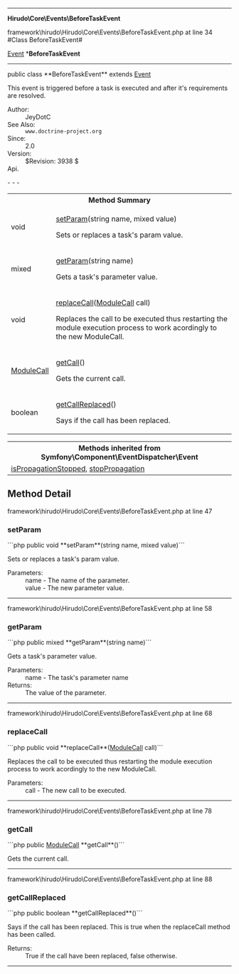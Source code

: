 - - -

**Hirudo\Core\Events\BeforeTaskEvent**
<div class="location">framework\hirudo\Hirudo\Core\Events\BeforeTaskEvent.php at line 34</div>
#Class BeforeTaskEvent#

<a href="https://github.com/JeyDotC/Hirudo-docs/blob/master/symfony/component/eventdispatcher/event.html">Event</a>
    ***BeforeTaskEvent**


- - -

<p class="signature">public  class **BeforeTaskEvent**
extends <a href="https://github.com/JeyDotC/Hirudo-docs/blob/master/symfony/component/eventdispatcher/event.html">Event</a>

</p>

<div class="comment" id="overview_description"><p>This event is triggered before a task is executed and after it's requirements
are resolved.</p></div>

<dl>
<dt>Author:</dt>
<dd>JeyDotC</dd>
<dt>See Also:</dt>
<dd><code>www.doctrine-project.org</code></dd>
<dt>Since:</dt>
<dd>2.0</dd>
<dt>Version:</dt>
<dd>$Revision: 3938 $</dd>
<dt>Api.</dt>
</dl>
- - -

<table id="summary_method">
<tr><th colspan="2">Method Summary</th></tr>
<tr>
<td class="type"> void</td>
<td class="description"><p class="name"><a href="#setParam">setParam</a>(string name, mixed value)</p><p class="description">Sets or replaces a task's param value.</p></td>
</tr>
<tr>
<td class="type"> mixed</td>
<td class="description"><p class="name"><a href="#getParam">getParam</a>(string name)</p><p class="description">Gets a task's parameter value.</p></td>
</tr>
<tr>
<td class="type"> void</td>
<td class="description"><p class="name"><a href="#replaceCall">replaceCall</a>(<a href="../../../hirudo/core/context/modulecall.html">ModuleCall</a> call)</p><p class="description">Replaces the call to be executed thus restarting the module execution
process to work acordingly to the new ModuleCall.</p></td>
</tr>
<tr>
<td class="type"> <a href="../../../hirudo/core/context/modulecall.html">ModuleCall</a></td>
<td class="description"><p class="name"><a href="#getCall">getCall</a>()</p><p class="description">Gets the current call.</p></td>
</tr>
<tr>
<td class="type"> boolean</td>
<td class="description"><p class="name"><a href="#getCallReplaced">getCallReplaced</a>()</p><p class="description">Says if the call has been replaced. </p></td>
</tr>
</table>

<table class="inherit">
<tr><th colspan="2">Methods inherited from Symfony\Component\EventDispatcher\Event</th></tr>
<tr><td><a href="https://github.com/JeyDotC/Hirudo-docs/blob/master/symfony/component/eventdispatcher/event.html#isPropagationStopped()">isPropagationStopped</a>, <a href="https://github.com/JeyDotC/Hirudo-docs/blob/master/symfony/component/eventdispatcher/event.html#stopPropagation()">stopPropagation</a></td></tr></table>

<h2 id="detail_method">Method Detail</h2>
<div class="location">framework\hirudo\Hirudo\Core\Events\BeforeTaskEvent.php at line 47</div>
<h3 id="setParam()">setParam</h3>
```php
public  void **setParam**(string name, mixed value)```
<div class="details">
<p>Sets or replaces a task's param value.</p><dl>
<dt>Parameters:</dt>
<dd>name - The name of the parameter.</dd>
<dd>value - The new parameter value.</dd>
</dl>
</div>

- - -

<div class="location">framework\hirudo\Hirudo\Core\Events\BeforeTaskEvent.php at line 58</div>
<h3 id="getParam()">getParam</h3>
```php
public  mixed **getParam**(string name)```
<div class="details">
<p>Gets a task's parameter value.</p><dl>
<dt>Parameters:</dt>
<dd>name - The task's parameter name</dd>
<dt>Returns:</dt>
<dd>The value of the parameter.</dd>
</dl>
</div>

- - -

<div class="location">framework\hirudo\Hirudo\Core\Events\BeforeTaskEvent.php at line 68</div>
<h3 id="replaceCall()">replaceCall</h3>
```php
public  void **replaceCall**(<a href="../../../hirudo/core/context/modulecall.html">ModuleCall</a> call)```
<div class="details">
<p>Replaces the call to be executed thus restarting the module execution
process to work acordingly to the new ModuleCall.</p><dl>
<dt>Parameters:</dt>
<dd>call - The new call to be executed.</dd>
</dl>
</div>

- - -

<div class="location">framework\hirudo\Hirudo\Core\Events\BeforeTaskEvent.php at line 78</div>
<h3 id="getCall()">getCall</h3>
```php
public  <a href="../../../hirudo/core/context/modulecall.html">ModuleCall</a> **getCall**()```
<div class="details">
<p>Gets the current call.</p></div>

- - -

<div class="location">framework\hirudo\Hirudo\Core\Events\BeforeTaskEvent.php at line 88</div>
<h3 id="getCallReplaced()">getCallReplaced</h3>
```php
public  boolean **getCallReplaced**()```
<div class="details">
<p>Says if the call has been replaced. This is true when the
replaceCall method has been called.</p><dl>
<dt>Returns:</dt>
<dd>True if the call have been replaced, false otherwise.</dd>
</dl>
</div>

- - -


